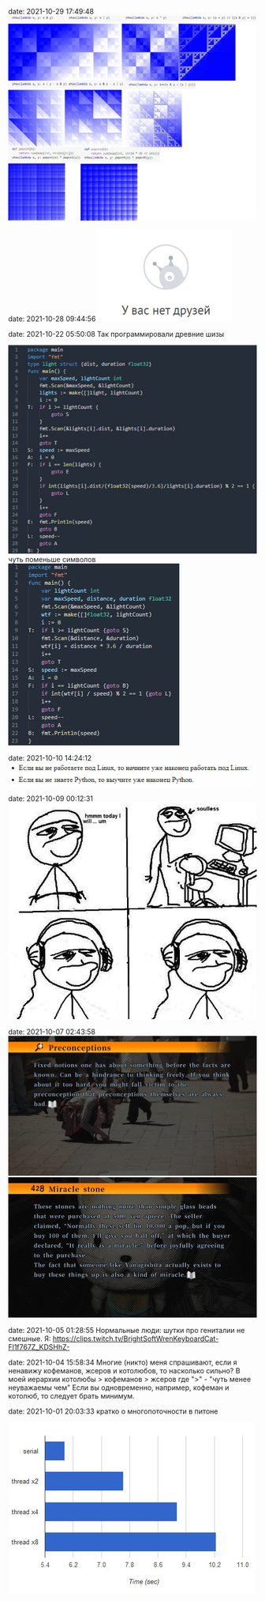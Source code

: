 date: 2021-10-29 17:49:48
![](/blog/static/img/ZaO3F_HdEIA.jpg)

date: 2021-10-28 09:44:56
![](/blog/static/img/kKaQtwUp1YA.jpg)

date: 2021-10-22 05:50:08
Так программировали древние шизы

![](/blog/static/img/nknH3JunYxc.jpg)
чуть поменьше символов
![](/blog/static/img/yvaROLot-9E.jpg)

date: 2021-10-10 14:24:12
![](/blog/static/img/7UvaH8qvI4U.jpg)

date: 2021-10-09 00:12:31
![](/blog/static/img/nrhOKrLZTYA.jpg)

date: 2021-10-07 02:43:58
![](/blog/static/img/IgUR4FpOpSw.jpg)
![](/blog/static/img/P3XvVyqeg1Q.jpg)

date: 2021-10-05 01:28:55
Нормальные люди: шутки про гениталии не смешные.
Я: https://clips.twitch.tv/BrightSoftWrenKeyboardCat-Fl1f767Z_KDSHhZ-

date: 2021-10-04 15:58:34
Многие (никто) меня спрашивают, если я ненавижу кофеманов, жсеров и котолюбов, то насколько сильно?
В моей иерархии
котолюбы > кофеманов > жсеров
где ">" - "чуть менее неуважаемы чем"
Если вы одновременно, например, кофеман и котолюб, то следует брать минимум.

date: 2021-10-01 20:03:33
кратко о многопоточности в питоне

![](/blog/static/img/jVve02V41mM.jpg)
